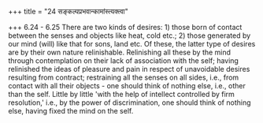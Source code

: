 +++
title = "24 सङ्कल्पप्रभवान्कामांस्त्यक्त्वा"

+++
6.24 - 6.25 There are two kinds of desires: 1) those born of contact between the senses and objects like heat, cold etc.; 2) those generated by our mind (will) like that for sons, land etc. Of these, the latter type of desires are by their own nature relinishable. Relinishing all these by the mind through contemplation on their lack of association with the self; having relinished the ideas of pleasure and pain in respect of unavoidable desires resulting from contract; restraining all the senses on all sides, i.e., from contact with all their objects - one should think of nothing else, i.e., other than the self. Little by little 'with the help of intellect controlled by firm resolution,' i.e.,
by the power of discrimination, one should think of nothing else, having fixed the mind on the self.
